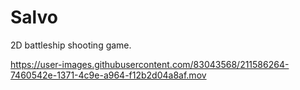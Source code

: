 # Salvo
2D battleship shooting game.  

https://user-images.githubusercontent.com/83043568/211586264-7460542e-1371-4c9e-a964-f12b2d04a8af.mov
